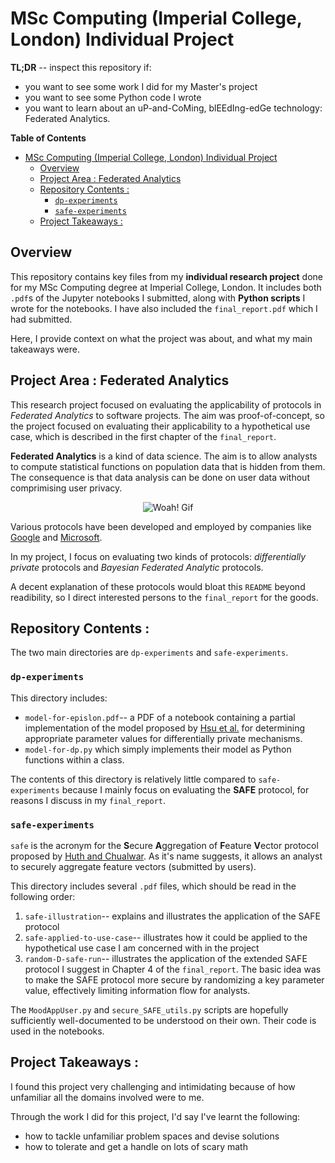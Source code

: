 # MSc Computing (Imperial College, London) Individual Project

**TL;DR** -- inspect this repository if:
* you want to see some work I did for my Master's project
* you want to see some Python code I wrote
* you want to learn about an uP-and-CoMing, blEEdIng-edGe technology: Federated Analytics.

**Table of Contents**
- [MSc Computing (Imperial College, London) Individual Project](#msc-computing-imperial-college-london-individual-project)
  - [Overview](#overview)
  - [Project Area : Federated Analytics](#project-area--federated-analytics)
  - [Repository Contents :](#repository-contents-)
    - [`dp-experiments`](#dp-experiments)
    - [`safe-experiments`](#safe-experiments)
  - [Project Takeaways :](#project-takeaways-)

## Overview

This repository contains key files from my **individual research project** done for my MSc Computing degree at Imperial College, London. It includes both `.pdf`s of the Jupyter notebooks I submitted, along with **Python scripts** I wrote for the notebooks. I have also included the `final_report.pdf` which I had submitted.

Here, I provide context on what the project was about, and what my main takeaways were.

## Project Area : Federated Analytics

This research project focused on evaluating the applicability of protocols in *Federated Analytics* to software projects. The aim was proof-of-concept, so the project focused on evaluating their applicability to a hypothetical use case, which is described in the first chapter of the `final_report`. 

**Federated Analytics** is a kind of data science. The aim is to allow analysts to compute statistical functions on population data that is hidden from them. The consequence is that data analysis can be done on user data without comprimising user privacy. 

<div style="text-align: center;">

![Woah! Gif](https://media.giphy.com/media/oYtVHSxngR3lC/giphy.gif)

</div>

Various protocols have been developed and employed by companies like [Google](https://ai.googleblog.com/2020/05/federated-analytics-collaborative-data.html) and [Microsoft](https://www.microsoft.com/en-us/research/blog/collecting-telemetry-data-privately/).

In my project, I focus on evaluating two kinds of protocols: *differentially private* protocols and *Bayesian Federated Analytic* protocols. 

A decent explanation of these protocols would bloat this `README` beyond readibility, so I direct interested persons to the `final_report` for the goods.  

## Repository Contents :

The two main directories are `dp-experiments` and `safe-experiments`. 

### `dp-experiments` 

This directory includes:
* `model-for-epislon.pdf`-- a PDF of a notebook containing a partial implementation of the model proposed by [Hsu et al.](https://ieeexplore.ieee.org/document/6957125) for determining appropriate parameter values for differentially private mechanisms.
* `model-for-dp.py` which simply implements their model as Python functions within a class.

The contents of this directory is relatively little compared to `safe-experiments` because I mainly focus on evaluating the **SAFE** protocol, for reasons I discuss in my `final_report`.

### `safe-experiments`

`safe` is the acronym for the **S**ecure **A**ggregation of **F**eature **V**ector protocol proposed by [Huth and Chualwar](https://arxiv.org/abs/2107.13640). As it's name suggests, it allows an analyst to securely aggregate feature vectors (submitted by users). 

This directory includes several `.pdf` files, which should be read in the following order:
1. `safe-illustration`-- explains and illustrates the application of the SAFE protocol
2. `safe-applied-to-use-case`-- illustrates how it could be applied to the hypothetical use case I am concerned with in the project
3. `random-D-safe-run`-- illustrates the application of the extended SAFE protocol I suggest in Chapter 4 of the `final_report`. The basic idea was to make the SAFE protocol more secure by randomizing a key parameter value, effectively limiting information flow for analysts. 

The `MoodAppUser.py` and `secure_SAFE_utils.py` scripts are hopefully sufficiently well-documented to be understood on their own. Their code is used in the notebooks.

## Project Takeaways :

I found this project very challenging and intimidating because of how unfamiliar all the domains involved were to me. 

Through the work I did for this project, I'd say I've learnt the following:
* how to tackle unfamiliar problem spaces and devise solutions
* how to tolerate and get a handle on lots of scary math


